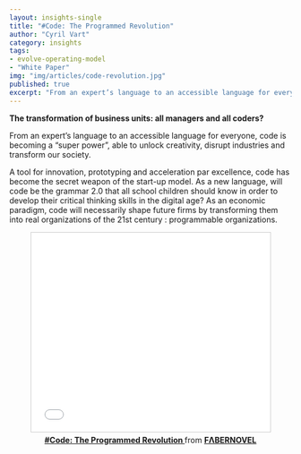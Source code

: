 ```yaml
---
layout: insights-single
title: "#Code: The Programmed Revolution"
author: "Cyril Vart"
category: insights
tags:
- evolve-operating-model
- "White Paper"
img: "img/articles/code-revolution.jpg"
published: true
excerpt: "From an expert’s language to an accessible language for everyone, code is becoming a “super power”, able to unlock creativity, disrupt industries and transform our society."
---
```


**The transformation of business units: all managers and all coders?**

From an expert’s language to an accessible language for everyone, code is becoming a “super power”, able to unlock creativity, disrupt industries and transform our society.

A tool for innovation, prototyping and acceleration par excellence, code has become the secret weapon of the start-up model. As a new language, will code be the grammar 2.0 that all school children should know in order to develop their critical thinking skills in the digital age? As an economic paradigm, code will necessarily shape future firms by transforming them into real organizations of the 21st century : programmable organizations.
 
<center>
<iframe src="//www.slideshare.net/slideshow/embed_code/35701063" width="427" height="356" frameborder="0" marginwidth="0" marginheight="0" scrolling="no" style="border:1px solid #CCC; border-width:1px; margin-bottom:5px; max-width: 100%;" allowfullscreen> </iframe> <div style="margin-bottom:5px"> <strong> <a href="https://www.slideshare.net/faberNovel/code-the-programmed-revolution" title="#Code: The Programmed Revolution " target="_blank">#Code: The Programmed Revolution </a> </strong> from <strong><a href="http://www.slideshare.net/faberNovel" target="_blank">FΛBERNOVEL</a></strong> </div>
</center> 
